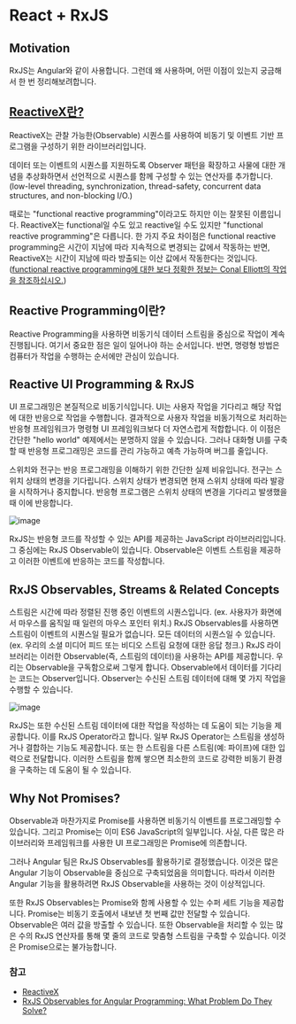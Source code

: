 # React + RxJS

## Motivation

RxJS는 Angular와 같이 사용합니다. 그런데 왜 사용하며, 어떤 이점이 있는지 궁금해서 한 번 정리해보려합니다.

## [ReactiveX란?](https://reactivex.io/intro.html)

ReactiveX는 관찰 가능한(Observable) 시퀀스를 사용하여 비동기 및 이벤트 기반 프로그램을 구성하기 위한 라이브러리입니다.

데이터 또는 이벤트의 시퀀스를 지원하도록 Observer 패턴을 확장하고 사물에 대한 개념을 추상화하면서 선언적으로 시퀀스를 함께 구성할 수 있는 연산자를 추가합니다. (low-level threading, synchronization, thread-safety, concurrent data structures, and non-blocking I/O.)

때로는 "functional reactive programming"이라고도 하지만 이는 잘못된 이름입니다. ReactiveX는 functional일 수도 있고 reactive일 수도 있지만 "functional reactive programming"은 다릅니다. 한 가지 주요 차이점은 functional reactive programming은 시간이 지남에 따라 지속적으로 변경되는 값에서 작동하는 반면, ReactiveX는 시간이 지남에 따라 방출되는 이산 값에서 작동한다는 것입니다. ([functional reactive programming에 대한 보다 정확한 정보는 Conal Elliott의 작업을 참조하십시오.](https://github.com/conal/talk-2015-essence-and-origins-of-frp))

## Reactive Programming이란?

Reactive Programming을 사용하면 비동기식 데이터 스트림을 중심으로 작업이 계속 진행됩니다. 여기서 중요한 점은 일이 일어나야 하는 순서입니다. 반면, 명령형 방법은 컴퓨터가 작업을 수행하는 순서에만 관심이 있습니다.

## Reactive UI Programming & RxJS

UI 프로그래밍은 본질적으로 비동기식입니다. UI는 사용자 작업을 기다리고 해당 작업에 대한 반응으로 작업을 수행합니다. 결과적으로 사용자 작업을 비동기적으로 처리하는 반응형 프레임워크가 명령형 UI 프레임워크보다 더 자연스럽게 적합합니다. 이 이점은 간단한 "hello world" 예제에서는 분명하지 않을 수 있습니다. 그러나 대화형 UI를 구축할 때 반응형 프로그래밍은 코드를 관리 가능하고 예측 가능하며 버그를 줄입니다.

스위치와 전구는 반응 프로그래밍을 이해하기 위한 간단한 실제 비유입니다. 전구는 스위치 상태의 변경을 기다립니다. 스위치 상태가 변경되면 현재 스위치 상태에 따라 발광을 시작하거나 중지합니다. 반응형 프로그램은 스위치 상태의 변경을 기다리고 발생했을 때 이에 반응합니다.

![image](https://user-images.githubusercontent.com/81848094/172101345-29524198-2c67-4b09-8c73-bbfe282ba8f2.png)

RxJS는 반응형 코드를 작성할 수 있는 API를 제공하는 JavaScript 라이브러리입니다. 그 중심에는 RxJS Observable이 있습니다. Observable은 이벤트 스트림을 제공하고 이러한 이벤트에 반응하는 코드를 작성합니다.

## RxJS Observables, Streams & Related Concepts

스트림은 시간에 따라 정렬된 진행 중인 이벤트의 시퀀스입니다. (ex. 사용자가 화면에서 마우스를 움직일 때 일련의 마우스 포인터 위치.) RxJS Observables를 사용하면 스트림이 이벤트의 시퀀스일 필요가 없습니다. 모든 데이터의 시퀀스일 수 있습니다. (ex. 우리의 소셜 미디어 피드 또는 비디오 스트림 요청에 대한 응답 청크.) RxJS 라이브러리는 이러한 Observable(즉, 스트림의 데이터)을 사용하는 API를 제공합니다. 우리는 Observable을 구독함으로써 그렇게 합니다. Observable에서 데이터를 기다리는 코드는 Observer입니다. Observer는 수신된 스트림 데이터에 대해 몇 가지 작업을 수행할 수 있습니다.

![image](https://user-images.githubusercontent.com/81848094/172101433-4cef73e1-c5bd-4dd7-9a81-9fce4ab157ed.png)

RxJS는 또한 수신된 스트림 데이터에 대한 작업을 작성하는 데 도움이 되는 기능을 제공합니다. 이를 RxJS Operator라고 합니다. 일부 RxJS Operator는 스트림을 생성하거나 결합하는 기능도 제공합니다. 또는 한 스트림을 다른 스트림(예: 파이프)에 대한 입력으로 전달합니다. 이러한 스트림을 함께 쌓으면 최소한의 코드로 강력한 비동기 환경을 구축하는 데 도움이 될 수 있습니다.

## Why Not Promises?

Observable과 마찬가지로 Promise를 사용하면 비동기식 이벤트를 프로그래밍할 수 있습니다. 그리고 Promise는 이미 ES6 JavaScript의 일부입니다. 사실, 다른 많은 라이브러리와 프레임워크를 사용한 UI 프로그래밍은 Promise에 의존합니다.

그러나 Angular 팀은 RxJS Observables를 활용하기로 결정했습니다. 이것은 많은 Angular 기능이 Observable을 중심으로 구축되었음을 의미합니다. 따라서 이러한 Angular 기능을 활용하려면 RxJS Observable을 사용하는 것이 이상적입니다.

또한 RxJS Observables는 Promise와 함께 사용할 수 있는 수퍼 세트 기능을 제공합니다. Promise는 비동기 호출에서 내보낸 첫 번째 값만 전달할 수 있습니다. Observable은 여러 값을 방출할 수 있습니다. 또한 Observable을 처리할 수 있는 많은 수의 RxJS 연산자를 통해 몇 줄의 코드로 맞춤형 스트림을 구축할 수 있습니다. 이것은 Promise으로는 불가능합니다.

### 참고
- [ReactiveX](https://reactivex.io/intro.html)
- [RxJS Observables for Angular Programming: What Problem Do They Solve?](https://www.tezify.com/post/rxjs-observables-for-angular-programming/)

